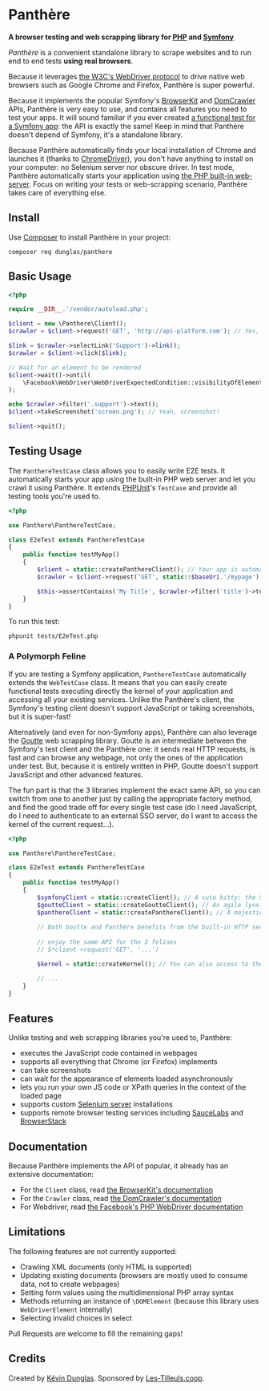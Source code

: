 # Panthère
**A browser testing and web scrapping library for [PHP](https://php.net) and [Symfony](https://symfony.com)**

*Panthère* is a convenient standalone library to scrape websites and to run end to end tests **using real browsers**.

Because it leverages [the W3C's WebDriver protocol](https://www.w3.org/TR/webdriver/) to drive native web browsers such
as Google Chrome and Firefox, Panthère is super powerful.

Because it implements the popular Symfony's [BrowserKit](https://symfony.com/doc/current/components/browser_kit.html) and
[DomCrawler](https://symfony.com/doc/current/components/dom_crawler.html) APIs, Panthère is very easy to use, and contains
all features you need to test your apps. It will sound familiar if you ever created [a functional test for a Symfony app](https://symfony.com/doc/current/testing.html#functional-tests):
the API is exactly the same!
Keep in mind that Panthère doesn't depend of Symfony, it's a standalone library.

Because Panthère automatically finds your local installation of Chrome and launches it (thanks to [ChromeDriver](https://sites.google.com/a/chromium.org/chromedriver/)),
you don't have anything to install on your computer: no Selenium server nor obscure driver.
In test mode, Panthère automatically starts your application using [the PHP built-in web-server](http://php.net/manual/en/features.commandline.webserver.php).
Focus on writing your tests or web-scrapping scenario, Panthère takes care of everything else.

## Install

Use [Composer](https://getcomposer.org/) to install Panthère in your project:

    composer req dunglas/panthere

## Basic Usage

```php
<?php

require __DIR__.'/vendor/autoload.php';

$client = new \Panthere\Client();
$crawler = $client->request('GET', 'http://api-platform.com'); // Yes, this website is 100% in JavaScript

$link = $crawler->selectLink('Support')->link();
$crawler = $client->click($link);

// Wait for an element to be rendered
$client->wait()->until(
    \Facebook\WebDriver\WebDriverExpectedCondition::visibilityOfElementLocated(\Facebook\WebDriver\WebDriverBy::className('support'))
);

echo $crawler->filter('.support')->text();
$client->takeScreenshot('screen.png'); // Yeah, screenshot!

$client->quit();
```

## Testing Usage

The `PanthereTestCase` class allows you to easily write E2E tests. It automatically starts your app using the built-in PHP
web server and let you crawl it using Panthère.
It extends [PHPUnit](https://phpunit.de/)'s `TestCase` and provide all testing tools you're used to.

```php
<?php

use Panthere\PanthereTestCase;

class E2eTest extends PanthereTestCase
{
    public function testMyApp()
    {
        $client = static::createPanthereClient(); // Your app is automatically started using the built-in web server
        $crawler = $client->request('GET', static::$baseUri.'/mypage'); // static::$baseUri contains the base URL

        $this->assertContains('My Title', $crawler->filter('title')->text()); // You can use any PHPUnit assertion
    }
}
```

To run this test:

    phpunit tests/E2eTest.php

### A Polymorph Feline

If you are testing a Symfony application, `PanthereTestCase` automatically extends the `WebTestCase` class. It means that
you can easily create functional tests executing directly the kernel of your application and accessing all your existing
services. Unlike the Panthère's client, the Symfony's testing client doesn't support JavaScript or taking screenshots, but
it is super-fast!

Alternatively (and even for non-Symfony apps), Panthère can also leverage the [Goutte](https://github.com/FriendsOfPHP/Goutte)
web scrapping library. Goutte is an intermediate between the Symfony's test client and the Panthère one: it sends real HTTP
requests, is fast and can browse any webpage, not only the ones of the application under test.
But, because it is entirely written in PHP, Goutte doesn't support JavaScript and other advanced features.

The fun part is that the 3 libraries implement the exact same API, so you can switch from one to another just by calling
the appropriate factory method, and find the good trade off for every single test case (do I need JavaScript, do I need
to authenticate to an external SSO server, do I want to access the kernel of the current request...).

```php
<?php

use Panthere\PanthereTestCase;

class E2eTest extends PanthereTestCase
{
    public function testMyApp()
    {
        $symfonyClient = static::createClient(); // A cute kitty: the Symfony's functional test too
        $goutteClient = static::createGoutteClient(); // An agile lynx: Goutte
        $panthereClient = static::createPanthereClient(); // A majestic Panther
        
        // Both Goutte and Panthère benefits from the built-in HTTP server
        
        // enjoy the same API for the 3 felines
        // $*client->request('GET', '...')

        $kernel = static::createKernel(); // You can also access to the app's kernel

        // ...
    }
}
```

## Features

Unlike testing and web scrapping libraries you're used to, Panthère:

* executes the JavaScript code contained in webpages
* supports all everything that Chrome (or Firefox) implements
* can take screenshots
* can wait for the appearance of elements loaded asynchronously 
* lets you run your own JS code or XPath queries in the context of the loaded page
* supports custom [Selenium server](https://www.seleniumhq.org) installations
* supports remote browser testing services including [SauceLabs](https://saucelabs.com/) and [BrowserStack](https://www.browserstack.com/)

## Documentation

Because Panthère implements the API of popular, it already has an extensive documentation:

* For the `Client` class, read [the BrowserKit's documentation](https://symfony.com/doc/current/components/browser_kit.html)
* For the `Crawler` class, read [the DomCrawler's documentation](https://symfony.com/doc/current/components/dom_crawler.html)
* For Webdriver, read [the Facebook's PHP WebDriver documentation](https://github.com/facebook/php-webdriver)

## Limitations

The following features are not currently supported:

* Crawling XML documents (only HTML is supported)
* Updating existing documents (browsers are mostly used to consume data, not to create webpages)
* Setting form values using the multidimensional PHP array syntax
* Methods returning an instance of `\DOMElement` (because this library uses `WebDriverElement` internally)
* Selecting invalid choices in select

Pull Requests are welcome to fill the remaining gaps!

## Credits

Created by [Kévin Dunglas](https://dunglas.fr). Sponsored by [Les-Tilleuls.coop](https://les-tilleuls.coop).
